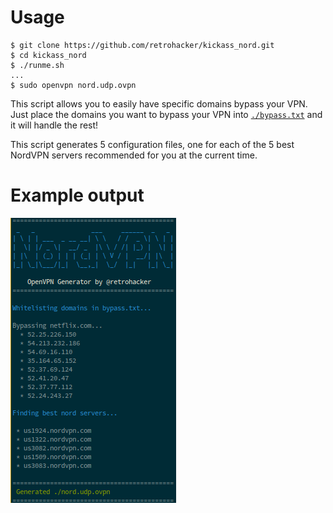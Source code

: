 # Usage

```
$ git clone https://github.com/retrohacker/kickass_nord.git
$ cd kickass_nord
$ ./runme.sh
...
$ sudo openvpn nord.udp.ovpn
```

This script allows you to easily have specific domains bypass your VPN. Just place the domains you want to bypass your VPN into [`./bypass.txt`](./bypass.txt) and it will handle the rest!

This script generates 5 configuration files, one for each of the 5 best NordVPN servers recommended for you at the current time.

# Example output

![screenshot](./screenshot.png)
